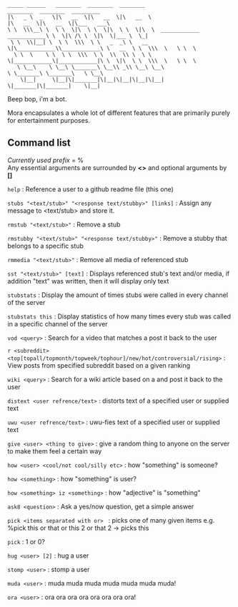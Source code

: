 ```
_____ ______   ________  ________  ________                               ________  ________  _________   
|\   _ \  _   \|\   __  \|\   __  \|\   __  \                             |\   __  \|\   __  \|\___   ___\ 
\ \  \\\__\ \  \ \  \|\  \ \  \|\  \ \  \|\  \  ____________  ____________\ \  \|\ /\ \  \|\  \|___ \  \_| 
 \ \  \\|__| \  \ \  \\\  \ \   _  _\ \   __  \|\____________\\____________\ \   __  \ \  \\\  \   \ \  \  
  \ \  \    \ \  \ \  \\\  \ \  \\  \\ \  \ \  \|____________\|____________|\ \  \|\  \ \  \\\  \   \ \  \ 
   \ \__\    \ \__\ \_______\ \__\\ _\\ \__\ \__\                            \ \_______\ \_______\   \ \__\
    \|__|     \|__|\|_______|\|__|\|__|\|__|\|__|                             \|_______|\|_______|    \|__|
 ```

Beep bop, i'm a bot.
   
Mora encapsulates a whole lot of different features that are primarily purely for entertainment purposes.

## Command list

*Currently used prefix* = %   
Any essential arguments are surrounded by **<>** and optional arguments by **[]**

`help` : Reference a user to a github readme file (this one)    

`stubs "<text/stub>" "<response text/stubby>" [links]` : Assign any message to <text/stub> and store it.   

`rmstub "<text/stub>"` : Remove a stub   

`rmstubby "<text/stub>" "<response text/stubby>"` : Remove a stubby that belongs to a specific stub   

`rmmedia "<text/stub>"` : Remove all media of referenced stub   
   
`sst "<text/stub>" [text]` : Displays referenced stub's text and/or media, if addition "text" was written, then it will display only text

`stubstats` : Display the amount of times stubs were called in every channel of the server

`stubstats this` : Display statistics of how many times every stub was called in a specific channel of the server    

`vod <query>` : Search for a video that matches a <query> post it back to the user  

`r <subreddit> <top[topall/topmonth/topweek/tophour]/new/hot/controversial/rising>` : View posts from specified subreddit based on a given ranking  

`wiki <query>` : Search for a wiki article based on a <query> and post it back to the user   

`distext <user refrence/text>` : distorts text of a specified user or supplied text 
    
`uwu <user refrence/text>` : uwu-fies text of a specified user or supplied text
    
`give <user> <thing to give>` : give a random thing to anyone on the server to make them feel a certain way 
     
`how <user> <cool/not cool/silly etc>` : how "something" is someone? 
    
`how <something>` : how "something" is user?
     
`how <something> iz <something>` : how "adjective" is "something"
     
`ask8 <question>` : Ask a yes/now question, get a simple answer

`pick <items separated with or> ` : picks one of many given items e.g. %pick this or that or this 2 or that 2 -> picks this
    
`pick` : 1 or 0?
    
`hug <user> [2]` : hug a user
    
`stomp <user>` : stomp a user
    
`muda <user>` : muda muda muda muda muda muda muda!
    
`ora <user>` : ora ora ora ora ora ora ora ora!



